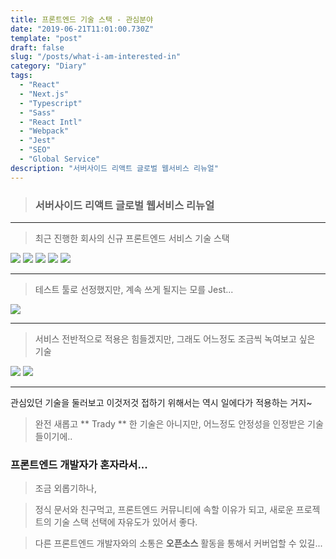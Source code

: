 ```yaml
---
title: 프론트엔드 기술 스택 - 관심분야
date: "2019-06-21T11:01:00.730Z"
template: "post"
draft: false
slug: "/posts/what-i-am-interested-in"
category: "Diary"
tags:
  - "React"
  - "Next.js"
  - "Typescript"
  - "Sass"
  - "React Intl"
  - "Webpack"
  - "Jest"
  - "SEO"
  - "Global Service"
description: "서버사이드 리액트 글로벌 웹서비스 리뉴얼"
---
```


> ### 서버사이드 리액트 글로벌 웹서비스 리뉴얼

---

> 최근 진행한 회사의 신규 프론트엔드 서비스 기술 스택

![](/images/2019-06-21/react-logo.png)
![](/images/2019-06-21/next-js-logo.png)
![](/images/2019-06-21/typescript-logo.png)
![](/images/2019-06-21/sass-logo.png)
![](/images/2019-06-21/webpack-logo.jpeg)

---

> 테스트 툴로 선정했지만, 계속 쓰게 될지는 모를 Jest...

![](/images/2019-06-21/jest-logo.png)

---

> 서비스 전반적으로 적용은 힘들겠지만, 그래도 어느정도 조금씩 녹여보고 싶은 기술

![](/images/2019-06-21/serverless-logo.png)
![](/images/2019-06-21/graphql-logo.png)

---

관심있던 기술을 둘러보고 이것저것 접하기 위해서는 역시 일에다가 적용하는 거지~

> 완전 새롭고 ** Trady ** 한 기술은 아니지만, 어느정도 안정성을 인정받은 기술들이기에..


### 프론트엔드 개발자가 혼자라서...

> 조금 외롭기하나,

> 정식 문서와 친구먹고, 프론트엔드 커뮤니티에 속할 이유가 되고,
> 새로운 프로젝트의 기술 스택 선택에 자유도가 있어서 좋다.

> 다른 프론트엔드 개발자와의 소통은 **오픈소스** 활동을 통해서 커버업할 수 있길...





